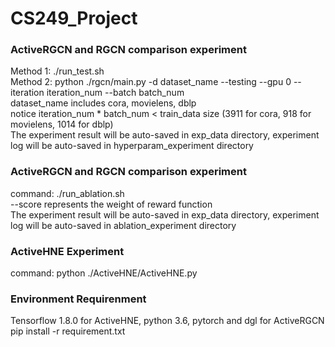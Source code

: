 # CS249_Project

### ActiveRGCN and RGCN comparison experiment
Method 1: ./run_test.sh  
Method 2: python ./rgcn/main.py -d dataset_name --testing --gpu 0 --iteration iteration_num --batch batch_num  
dataset_name includes cora, movielens, dblp  
notice iteration_num * batch_num < train_data size (3911 for cora, 918 for movielens, 1014 for dblp)  
The experiment result will be auto-saved in exp_data directory, experiment log will be auto-saved in hyperparam_experiment directory  

### ActiveRGCN and RGCN comparison experiment
command: ./run_ablation.sh  
--score represents the weight of reward function  
The experiment result will be auto-saved in exp_data directory, experiment log will be auto-saved in ablation_experiment directory  

### ActiveHNE Experiment
command: python ./ActiveHNE/ActiveHNE.py

### Environment Requirenment
Tensorflow 1.8.0 for ActiveHNE, python 3.6, pytorch and dgl for ActiveRGCN  
pip install -r requirement.txt
